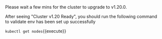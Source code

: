Please wait a few mins for the cluster to upgrade to v1.20.0.

After seeing "Cluster v1.20 Ready", you should run the following command to validate env has been set up successfully

`kubectl get nodes`{{execute}}
